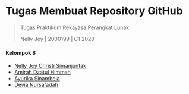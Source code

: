 # Tugas Membuat Repository GitHub

> Tugas Praktikum Rekayasa Perangkat Lunak
> 
> Nelly Joy | 2000199 | C1 2020

#### Kelompok 8
- [Nelly Joy Christi Simanjuntak](https://github.com/joynelly/2000199_NellyJoy_C12020)
- [Amirah Dzatul Himmah](https://github.com/amirahdzh123/2002871_AmirahDzatulHimmah_C12020)
- [Ayurika Sinambela](https://github.com/arikanmbl/2003717_AyurikaSinambela_C12020)
- [Devia Nursa'adah](https://github.com/username/nama_repo)

